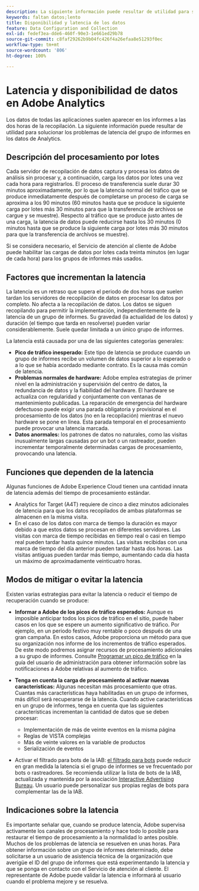 ```yaml
---
description: La siguiente información puede resultar de utilidad para solucionar los problemas de latencia del grupo de informes en los datos de Analytics.
keywords: faltan datos;lento
title: Disponibilidad y latencia de los datos
feature: Data Configuration and Collection
exl-id: fedef3ea-dde6-460f-90e3-1e661ed29b78
source-git-commit: c8faf29262b9b04fc426f4a26efaa8e51293f0ec
workflow-type: tm+mt
source-wordcount: '806'
ht-degree: 100%

---
```


# Latencia y disponibilidad de datos en Adobe Analytics

Los datos de todas las aplicaciones suelen aparecer en los informes a las dos horas de la recopilación. La siguiente información puede resultar de utilidad para solucionar los problemas de latencia del grupo de informes en los datos de Analytics.

## Descripción del procesamiento por lotes

Cada servidor de recopilación de datos captura y procesa los datos de análisis sin procesar y, a continuación, carga los datos por lotes una vez cada hora para registrarlos. El proceso de transferencia suele durar 30 minutos aproximadamente, por lo que la latencia normal del tráfico que se produce inmediatamente después de completarse un proceso de carga se aproxima a los 90 minutos (60 minutos hasta que se produce la siguiente carga por lotes más 30 minutos para que la transferencia de archivos se cargue y se muestre). Respecto al tráfico que se produce justo antes de una carga, la latencia de datos puede reducirse hasta los 30 minutos (0 minutos hasta que se produce la siguiente carga por lotes más 30 minutos para que la transferencia de archivos se muestre).

Si se considera necesario, el Servicio de atención al cliente de Adobe puede habilitar las cargas de datos por lotes cada treinta minutos (en lugar de cada hora) para los grupos de informes más usados.

## Factores que incrementan la latencia

La latencia es un retraso que supera el periodo de dos horas que suelen tardan los servidores de recopilación de datos en procesar los datos por completo. No afecta a la recopilación de datos. Los datos se siguen recopilando para permitir la implementación, independientemente de la latencia de un grupo de informes. Su gravedad (la actualidad de los datos) y duración (el tiempo que tarda en resolverse) pueden variar considerablemente. Suele quedar limitada a un único grupo de informes.

La latencia está causada por una de las siguientes categorías generales:

* **Pico de tráfico inesperado:** Este tipo de latencia se produce cuando un grupo de informes recibe un volumen de datos superior a lo esperado o a lo que se había acordado mediante contrato. Es la causa más común de latencia.
* **Problemas normales de hardware:** Adobe emplea estrategias de primer nivel en la administración y supervisión del centro de datos, la redundancia de datos y la fiabilidad del hardware. El hardware se actualiza con regularidad y conjuntamente con ventanas de mantenimiento publicadas. La reparación de emergencia del hardware defectuoso puede exigir una parada obligatoria y provisional en el procesamiento de los datos (no en la recopilación) mientras el nuevo hardware se pone en línea. Esta parada temporal en el procesamiento puede provocar una latencia marcada.
* **Datos anormales:** los patrones de datos no naturales, como las visitas inusualmente largas causadas por un bot o un rastreador, pueden incrementar temporalmente determinadas cargas de procesamiento, provocando una latencia.

## Funciones que dependen de la latencia

Algunas funciones de Adobe Experience Cloud tienen una cantidad innata de latencia además del tiempo de procesamiento estándar.

* Analytics for Target (A4T) requiere de cinco a diez minutos adicionales de latencia para que los datos recopilados de ambas plataformas se almacenen en la misma visita.
* En el caso de los datos con marca de tiempo la duración es mayor debido a que estos datos se procesan en diferentes servidores. Las visitas con marca de tiempo recibidas en tiempo real o casi en tiempo real pueden tardar hasta quince minutos. Las visitas recibidas con una marca de tiempo del día anterior pueden tardar hasta dos horas. Las visitas antiguas pueden tardar más tiempo, aumentando cada día hasta un máximo de aproximadamente veinticuatro horas.

## Modos de mitigar o evitar la latencia

Existen varias estrategias para evitar la latencia o reducir el tiempo de recuperación cuando se produce:

* **Informar a Adobe de los picos de tráfico esperados:** Aunque es imposible anticipar todos los picos de tráfico en el sitio, puede haber casos en los que se espere un aumento significativo de tráfico. Por ejemplo, en un periodo festivo muy rentable o poco después de una gran campaña. En estos casos, Adobe proporciona un método para que su organización nos informe de los incrementos de tráfico esperados. De este modo podremos asignar recursos de procesamiento adicionales a su grupo de informes. Consulte [Programar un pico de tráfico](/help/admin/c-traffic-management/t-traffic-schedule-spike.md) en la guía del usuario de administración para obtener información sobre las notificaciones a Adobe relativas al aumento de tráfico.
* **Tenga en cuenta la carga de procesamiento al activar nuevas características:** Algunas necesitan más procesamiento que otras. Cuantas más características haya habilitadas en un grupo de informes, más difícil será recuperarse de la latencia. Cuando active características en un grupo de informes, tenga en cuenta que las siguientes características incrementan la cantidad de datos que se deben procesar:

   * Implementación de más de veinte eventos en la misma página
   * Reglas de VISTA complejas
   * Más de veinte valores en la variable de productos
   * Serialización de eventos

* Activar el filtrado para bots de la IAB: [el filtrado para bots](/help/admin/admin/bot-removal/bot-removal.md) puede reducir en gran medida la latencia si el grupo de informes se ve frecuentado por bots o rastreadores. Se recomienda utilizar la lista de bots de la IAB, actualizada y mantenida por la asociación [Interactive Advertising Bureau](https://www.iab.net/about_the_iab). Un usuario puede personalizar sus propias reglas de bots para complementar las de la IAB.

## Indicaciones sobre la latencia

Es importante señalar que, cuando se produce latencia, Adobe supervisa activamente los canales de procesamiento y hace todo lo posible para restaurar el tiempo de procesamiento a la normalidad lo antes posible. Muchos de los problemas de latencia se resuelven en unas horas. Para obtener información sobre un grupo de informes determinado, debe solicitarse a un usuario de asistencia técnica de la organización que averigüe el ID del grupo de informes que está experimentando la latencia y que se ponga en contacto con el Servicio de atención al cliente. El representante de Adobe puede validar la latencia e informará al usuario cuando el problema mejore y se resuelva.
